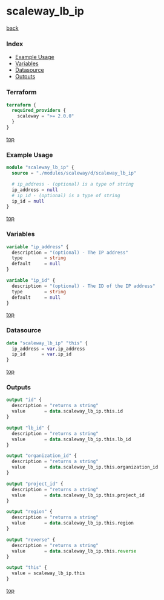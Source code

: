 # scaleway_lb_ip

[back](../scaleway.md)

### Index

- [Example Usage](#example-usage)
- [Variables](#variables)
- [Datasource](#datasource)
- [Outputs](#outputs)

### Terraform

```terraform
terraform {
  required_providers {
    scaleway = ">= 2.0.0"
  }
}
```

[top](#index)

### Example Usage

```terraform
module "scaleway_lb_ip" {
  source = "./modules/scaleway/d/scaleway_lb_ip"

  # ip_address - (optional) is a type of string
  ip_address = null
  # ip_id - (optional) is a type of string
  ip_id = null
}
```

[top](#index)

### Variables

```terraform
variable "ip_address" {
  description = "(optional) - The IP address"
  type        = string
  default     = null
}

variable "ip_id" {
  description = "(optional) - The ID of the IP address"
  type        = string
  default     = null
}
```

[top](#index)

### Datasource

```terraform
data "scaleway_lb_ip" "this" {
  ip_address = var.ip_address
  ip_id      = var.ip_id
}
```

[top](#index)

### Outputs

```terraform
output "id" {
  description = "returns a string"
  value       = data.scaleway_lb_ip.this.id
}

output "lb_id" {
  description = "returns a string"
  value       = data.scaleway_lb_ip.this.lb_id
}

output "organization_id" {
  description = "returns a string"
  value       = data.scaleway_lb_ip.this.organization_id
}

output "project_id" {
  description = "returns a string"
  value       = data.scaleway_lb_ip.this.project_id
}

output "region" {
  description = "returns a string"
  value       = data.scaleway_lb_ip.this.region
}

output "reverse" {
  description = "returns a string"
  value       = data.scaleway_lb_ip.this.reverse
}

output "this" {
  value = scaleway_lb_ip.this
}
```

[top](#index)